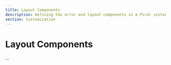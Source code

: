 ```yaml
---
title: Layout Components
description: Defining the error and layout components in a Piral instance.
section: Customization
---
```


# Layout Components

...
